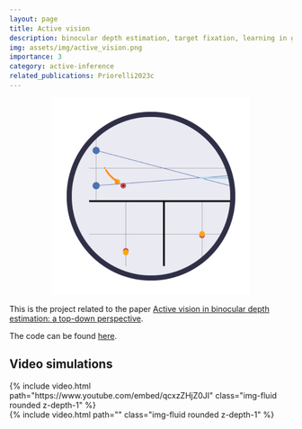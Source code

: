 ```yaml
---
layout: page
title: Active vision
description: binocular depth estimation, target fixation, learning in goal-directed behavior
img: assets/img/active_vision.png
importance: 3
category: active-inference
related_publications: Priorelli2023c
---
```


<p align="center">
  <img src="/assets/img/active_vision.png">
</p>

This is the project related to the paper [Active vision in binocular depth estimation: a top-down perspective](https://www.mdpi.com/2313-7673/8/5/445).

The code can be found [here](https://github.com/priorelli/active-vision).

## Video simulations

<div class="row mt-3">
    <div class="col-sm mt-3 mt-md-0">
        {% include video.html path="https://www.youtube.com/embed/qcxzZHjZ0JI" class="img-fluid rounded z-depth-1" %}
    </div>
    <div class="col-sm mt-3 mt-md-0">
        {% include video.html path="" class="img-fluid rounded z-depth-1" %}
    </div>
</div>
<div class="caption">
</div>


